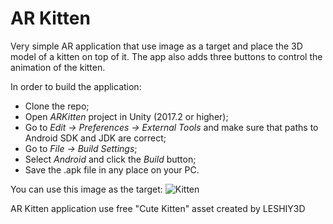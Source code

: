 # AR Kitten

Very simple AR application that use image as a target and place the 3D model of a kitten on top of it. The app also adds three buttons to control the animation of the kitten.

In order to build the application:

* Clone the repo;
* Open _ARKitten_ project in Unity (2017.2 or higher);
* Go to _Edit -> Preferences -> External Tools_ and make sure that paths to Android SDK and JDK are correct;
* Go to _File -> Build Settings_;
* Select _Android_ and click the _Build_ button;
* Save the .apk file in any place on your PC.

You can use this image as the target:
![Kitten](https://user-images.githubusercontent.com/7038702/45623258-66a55100-ba8f-11e8-9426-2a846dbaea95.jpg)

AR Kitten application use free "Cute Kitten" asset created by LESHIY3D
